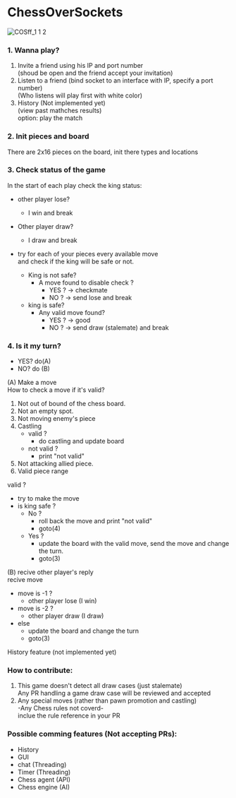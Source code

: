# ChessOverSockets
![COSff_1 1 2](https://github.com/abdalrahmanshaban0/ChessOverSockets/assets/126330281/63b35377-cfd7-48e9-962e-f19840399614)
### 1. Wanna play?<br>
1. Invite a friend using his IP and port number<br>
   (shoud be open and the friend accept your invitation)
2. Listen to a friend
   (bind socket to an interface with IP, specify a port number)<br>
   (Who listens will play first with white color)
3. History (Not implemented yet) <br>
   (view past mathches results)<br>
   option: play the match
### 2. Init pieces and board<br>
There are 2x16 pieces on the board, init there types and locations
### 3. Check status of the game<br>
In the start of each play check the king status:<br>
- other player lose?<br>
    - I win and break<br>
- Other player draw?<br>
    - I draw and break<br>

- try for each of your pieces every available move<br>
  and check if the king will be safe or not.<br>
     - King is not safe?<br>
          - A move found to disable check ?<br>
             - YES ?  -> checkmate<br>
             - NO ?   -> send lose and break<br>
     - king is safe?<br>
          - Any valid move found?<br>
             - YES ? ->  good<br>
             - NO ?  -> send draw (stalemate) and break<br>

### 4. Is it my turn?<br>
- YES?   do(A)<br>
- NO?    do (B)<br>

(A) Make a move<br>
How to check a move if it's valid?<br>
   1. Not out of bound of the chess board.<br>
   2. Not an empty spot.<br>
   3. Not moving enemy's piece<br>
   4. Castling<br>
      - valid ? <br>
         - do castling and update board<br>
      - not valid ? <br>
         - print "not valid"<br>
   5. Not attacking allied piece.<br>
   6. Valid piece range<br>

valid ? <br>
   - try to make the move<br>
   - is king safe ?<br>
      - No ? <br>
         - roll back the move and print "not valid"<br>
         - goto(4)<br>
      - Yes ? <br>
         - update the board with the valid move, send the move and change the turn.<br>
         - goto(3)<br>

(B) recive other player's reply<br> 
recive move<br> 
   - move is -1 ? <br> 
      - other player lose (I win)<br> 
   - move is -2 ? <br> 
      - other player draw (I draw)<br> 
   - else<br> 
      - update the board and change the turn<br> 
      - goto(3)<br> 

History feature (not implemented yet)<br>

### How to contribute:<br>
1. This game doesn't detect all draw cases (just stalemate)<br>
    Any PR handling a game draw case will be reviewed and accepted<br>
2. Any special moves (rather than pawn promotion and castling)<br>
    -Any Chess rules not coverd-<br>
    inclue the rule reference in your PR<br>

### Possible comming features (Not accepting PRs):<br>
 - History<br>
 - GUI<br>
 - chat (Threading)<br>
 - Timer (Threading)<br>
 - Chess agent (API)<br>
 - Chess engine (AI)<br>

